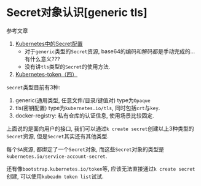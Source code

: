 # Secret对象认识[generic tls]

参考文章

1. [Kubernetes中的Secret配置](https://www.cnblogs.com/Leslieblog/p/10158429.html)
    - 对于`generic`类型的`Secret`资源, base64的编码和解码都是手动完成的...有什么意义???
    - 没有讲`tls`类型的`Secret`的使用方法.
2. [Kubernetes-token（四）](https://www.jianshu.com/p/1c188189678c)

`secret`类型目前有3种: 

1. generic(通用类型, 任意文件/目录/键值对) type为`Opaque`
2. tls(密钥配置) type为`kubernetes.io/tls`, 同时包括`crt`与`key`.
3. docker-registry: 私有仓库的认证信息, 使用场景比较固定.

上面说的是面向用户的接口, 我们可以通过`k create secret`创建以上3种类型的`Secret`资源, 但是`Secret`其实还有其他类型.

每个`SA`资源, 都绑定了一个`Secret`对象, 而这些`Secret`对象的类型是`kubernetes.io/service-account-secret`.

还有像`bootstrap.kubernetes.io/token`等, 应该无法直接通过`k create secret`创建, 可以使用`kubeadm token list`试试.
